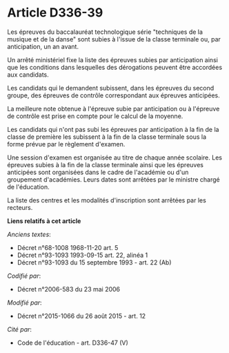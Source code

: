 # Article D336-39

Les épreuves du baccalauréat technologique série "techniques de la musique et de la danse" sont subies à l'issue de la classe
terminale ou, par anticipation, un an avant.

Un arrêté ministériel fixe la liste des épreuves subies par anticipation ainsi que les conditions dans lesquelles des
dérogations peuvent être accordées aux candidats. 

Les candidats qui le demandent subissent, dans les épreuves du second groupe, des épreuves de contrôle correspondant aux
épreuves anticipées. 

La meilleure note obtenue à l'épreuve subie par anticipation ou à l'épreuve de contrôle est prise en compte pour le calcul de
la moyenne. 

Les candidats qui n'ont pas subi les épreuves par anticipation à la fin de la classe de première les subissent à la fin de la
classe terminale sous la forme prévue par le règlement d'examen. 

Une session d'examen est organisée au titre de chaque année scolaire. Les épreuves subies à la fin de la classe terminale
ainsi que les épreuves anticipées sont organisées dans le cadre de l'académie ou d'un groupement d'académies. Leurs dates
sont arrêtées par le ministre chargé de l'éducation.

La liste des centres et les modalités d'inscription sont arrêtées par les recteurs.

**Liens relatifs à cet article**

_Anciens textes_:

  - Décret n°68-1008 1968-11-20 art. 5
  - Décret n°93-1093 1993-09-15 art. 22, alinéa 1
  - Décret n°93-1093 du 15 septembre 1993 - art. 22 (Ab)

_Codifié par_:

  - Décret n°2006-583 du 23 mai 2006

_Modifié par_:

  - Décret n°2015-1066 du 26 août 2015 - art. 12

_Cité par_:

  - Code de l'éducation - art. D336-47 (V)
